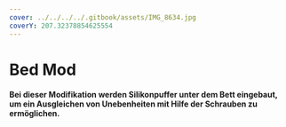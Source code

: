 ```yaml
---
cover: ../../../../.gitbook/assets/IMG_8634.jpg
coverY: 207.32378854625554
---
```


# Bed Mod



#### **Bei dieser Modifikation werden Silikonpuffer unter dem Bett eingebaut, um ein Ausgleichen von Unebenheiten mit Hilfe der Schrauben zu ermöglichen.**

